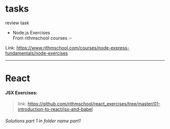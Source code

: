 # tasks
 review task  <br>
 

* Node.js Exercises  <br>
From rithmschool courses :-


 Link:
https://www.rithmschool.com/courses/node-express-fundamentals/node-exercises



<hr>
 
 # React
 #### JSX Exercises:
  > link: https://github.com/rithmschool/react_exercises/tree/master/01-introduction-to-react/jsx-and-babel
 ######  Solutions  part 1 in folder name part1

